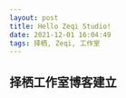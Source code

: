 ```yaml
---
layout: post
title: Hello Zeqi Studio!
date: 2021-12-01 16:04:49
tags: 择栖, Zeqi, 工作室
---
```


## 择栖工作室博客建立
